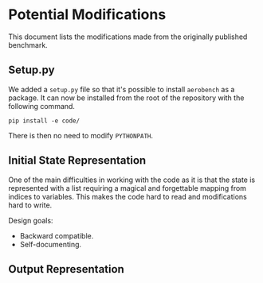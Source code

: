 # Potential Modifications

This document lists the modifications made from the originally published benchmark.

## Setup.py

We added a `setup.py` file so that it's possible to install `aerobench` as a package.
It can now be installed from the root of the repository with the following command.

```
pip install -e code/
```

There is then no need to modify `PYTHONPATH`.

## Initial State Representation

One of the main difficulties in working with the code as it is that the state is represented with a list requiring a magical and forgettable mapping from indices to variables.
This makes the code hard to read and modifications hard to write.

Design goals:
- Backward compatible.
- Self-documenting.

## Output Representation
